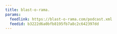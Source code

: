 ```yaml
---
title: blast-o-rama.
params:
  feedlink: https://blast-o-rama.com/podcast.xml
  feedid: b3222d6a0bfb8195fb7a8c2c642397dd
---
```

